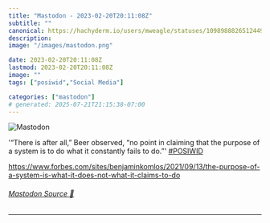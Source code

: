```yaml
---
title: "Mastodon - 2023-02-20T20:11:08Z"
subtitle: ""
canonical: https://hachyderm.io/users/mweagle/statuses/109898882651244963
description:
image: "/images/mastodon.png"

date: 2023-02-20T20:11:08Z
lastmod: 2023-02-20T20:11:08Z
image: ""
tags: ["posiwid","Social Media"]

categories: ["mastodon"]
# generated: 2025-07-21T21:15:38-07:00
---
```

![Mastodon](/images/mastodon.png)

<p>&#39;“There is after all,” Beer observed, “no point in claiming that the purpose of a system is to do what it constantly fails to do.”&#39; <a href="https://hachyderm.io/tags/POSIWID" class="mention hashtag" rel="tag">#<span>POSIWID</span></a></p><p><a href="https://www.forbes.com/sites/benjaminkomlos/2021/09/13/the-purpose-of-a-system-is-what-it-does-not-what-it-claims-to-do" target="_blank" rel="nofollow noopener noreferrer" translate="no"><span class="invisible">https://www.</span><span class="ellipsis">forbes.com/sites/benjaminkomlo</span><span class="invisible">s/2021/09/13/the-purpose-of-a-system-is-what-it-does-not-what-it-claims-to-do</span></a></p>


###### [Mastodon Source 🐘](https://hachyderm.io/@mweagle/109898882651244963)

___
